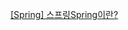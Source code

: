 [[Spring] 스프링Spring이란?](https://developshrimp.com/entry/Spring-%EC%8A%A4%ED%94%84%EB%A7%81Spring%EC%9D%B4%EB%9E%80)
